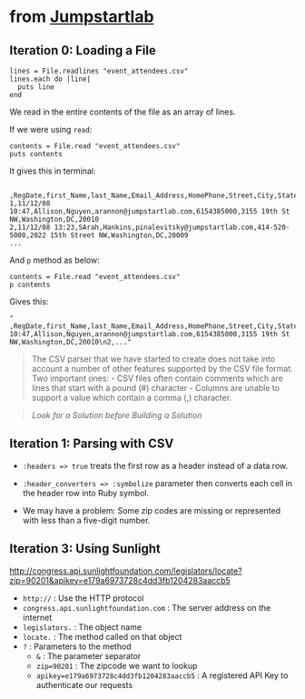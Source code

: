 # from [Jumpstartlab](http://tutorials.jumpstartlab.com/projects/eventmanager.html)

## Iteration 0: Loading a File

```
lines = File.readlines "event_attendees.csv"
lines.each do |line|
  puts line
end
```
We read in the entire contents of the file as an array of lines.

If we were using `read`:

```
contents = File.read "event_attendees.csv"
puts contents
```

It gives this in terminal:
```
 ,RegDate,first_Name,last_Name,Email_Address,HomePhone,Street,City,State,Zipcode
1,11/12/08 10:47,Allison,Nguyen,arannon@jumpstartlab.com,6154385000,3155 19th St NW,Washington,DC,20010
2,11/12/08 13:23,SArah,Hankins,pinalevitsky@jumpstartlab.com,414-520-5000,2022 15th Street NW,Washington,DC,20009
...
```
And `p` method as below:

```
contents = File.read "event_attendees.csv"
p contents
```
Gives this:

```
" ,RegDate,first_Name,last_Name,Email_Address,HomePhone,Street,City,State,Zipcode\n1,11/12/08 10:47,Allison,Nguyen,arannon@jumpstartlab.com,6154385000,3155 19th St NW,Washington,DC,20010\n2,..."
```

> The CSV parser that we have started to create does not take into account a number of other features supported by the CSV file format. Two important ones:
	- CSV files often contain comments which are lines that start with a pound (#) character
	- Columns are unable to support a value which contain a comma (,) character.

> *Look for a Solution before Building a Solution*

## Iteration 1: Parsing with CSV

- `:headers => true` treats the first row as a header instead of a data row.
- `:header_converters => :symbolize` parameter then converts each cell in the header row into Ruby symbol.

- We may have a problem: Some zip codes are missing or represented with less than a five-digit number.

## Iteration 3: Using Sunlight

http://congress.api.sunlightfoundation.com/legislators/locate?zip=90201&apikey=e179a6973728c4dd3fb1204283aaccb5

- `http://` : Use the HTTP protocol
- `congress.api.sunlightfoundation.com` : The server address on the internet
- `legislators.` : The object name
- `locate.` : The method called on that object
- `?` : Parameters to the method
	- `&` : The parameter separator
	- `zip=90201` : The zipcode we want to lookup
	- `apikey=e179a6973728c4dd3fb1204283aaccb5` : A registered API Key to authenticate our requests

